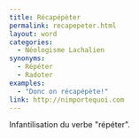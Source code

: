 ```yaml
---
title: Récapépèter
permalink: recapepeter.html
layout: word
categories:
  - Néologisme Lachalien
synonyms:
  - Répéter
  - Radoter
examples:
  - "Donc on récapépète!"
link: http://nimportequoi.com
---
```


Infantilisation du verbe &quot;répéter&quot;.

